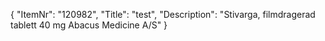 {
  "ItemNr": "120982",
  "Title": "test",
  "Description": "Stivarga, filmdragerad tablett 40 mg Abacus Medicine A/S"
}